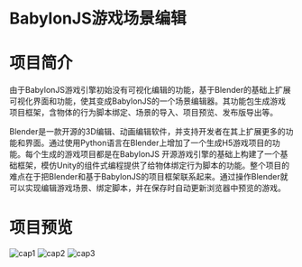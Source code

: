 # BabylonJS游戏场景编辑

# 项目简介
由于BabylonJS游戏引擎初始没有可视化编辑的功能，基于Blender的基础上扩展可视化界面和功能，使其变成BabylonJS的一个场景编辑器。其功能包生成游戏项目框架，含物体的行为脚本绑定、场景的导入、项目预览、发布版导出等。

Blender是一款开源的3D编辑、动画编辑软件，并支持开发者在其上扩展更多的功能和界面。通过使用Python语言在Blender上增加了一个生成H5游戏项目的功能。每个生成的游戏项目都是在BabylonJS 开源游戏引擎的基础上构建了一个基础框架，模仿Unity的组件式编程提供了给物体绑定行为脚本的功能。整个项目的难点在于把Blender和基于BabylonJS的项目框架联系起来。通过操作Blender就可以实现编辑游戏场景、绑定脚本，并在保存时自动更新浏览器中预览的游戏。

# 项目预览
![cap1](https://user-images.githubusercontent.com/10008376/133191565-30cabb8c-7a2c-4bf2-9b3f-3416e1be1105.png)
![cap2](https://user-images.githubusercontent.com/10008376/133191569-f12fef21-cc33-4e83-8e95-96c77619f16a.png)
![cap3](https://user-images.githubusercontent.com/10008376/133191574-c14906f1-a526-4646-bd94-d3bdcd649baf.png)
